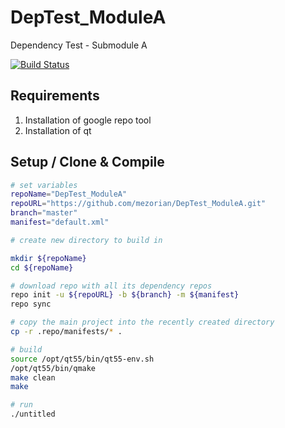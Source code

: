 # DepTest_ModuleA
Dependency Test - Submodule A

[![Build Status](https://travis-ci.org/mezorian/DepTest_ModuleA.svg?branch=master)](https://travis-ci.org/mezorian/DepTest_ModuleA)

## Requirements 

 1. Installation of google repo tool
 2. Installation of qt

## Setup / Clone & Compile 

```bash
# set variables
repoName="DepTest_ModuleA"
repoURL="https://github.com/mezorian/DepTest_ModuleA.git"
branch="master"
manifest="default.xml"

# create new directory to build in

mkdir ${repoName}
cd ${repoName}

# download repo with all its dependency repos
repo init -u ${repoURL} -b ${branch} -m ${manifest}
repo sync

# copy the main project into the recently created directory
cp -r .repo/manifests/* .

# build
source /opt/qt55/bin/qt55-env.sh
/opt/qt55/bin/qmake
make clean
make

# run
./untitled

```

